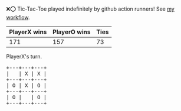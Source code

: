 :x::o: Tic-Tac-Toe played indefinitely by github action runners! See [my workflow](.github/workflows/play.yaml).

|PlayerX wins|PlayerO wins|Ties|
|-|-|-|
|171|157|73|

PlayerX's turn.

<pre>
+---+---+---+
|   | X | X |
+---+---+---+
| O | X | O |
+---+---+---+
| O |   | O |
+---+---+---+
</pre>